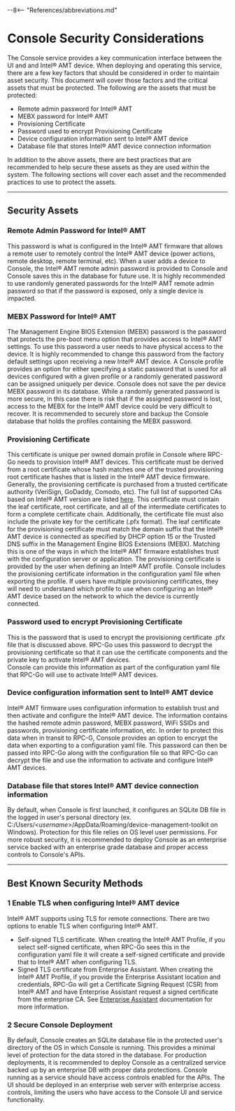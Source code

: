 --8<-- "References/abbreviations.md"

# Console Security Considerations

The Console service provides a key communication interface between the UI and and Intel&reg; AMT device.  When deploying and operating this service, there are a few key factors that should be considered in order to maintain asset security.  This document will cover those factors and the critical assets that must be protected.  The following are the assets that must be protected:

* Remote admin password for Intel&reg; AMT
* MEBX password for Intel&reg; AMT
* Provisioning Certificate
* Password used to encrypt Provisioning Certificate
* Device configuration information sent to Intel&reg; AMT device
* Database file that stores Intel&reg; AMT device connection information

In addition to the above assets, there are best practices that are recommended to help secure these assets as they are used within the system.  The following sections will cover each asset and the recommended practices to use to protect the assets.

---
## Security Assets

### Remote Admin Password for Intel&reg; AMT
This password is what is configured in the Intel&reg; AMT firmware that allows a remote user to remotely control the Intel&reg; AMT device (power actions, remote desktop, remote terminal, etc).  When a user adds a device to Console, the Intel&reg; AMT remote admin password is provided to Console and Console saves this in the database for future use.  It is highly recommended to use randomly generated passwords for the Intel&reg; AMT remote admin password so that if the password is exposed, only a single device is impacted.

### MEBX Password for Intel&reg; AMT
The Management Engine BIOS Extension (MEBX) password is the password that protects the pre-boot menu option that provides access to Intel® AMT settings.  To use this password a user needs to have physical access to the device.  It is highly recommended to change this password from the factory default settings upon receiving a new Intel® AMT device.  A Console profile provides an option for either specifying a static password that is used for all devices configured with a given profile or a randomly generated password can be assigned uniquely per device.  Console does not save the per device MEBX password in its database.
While a randomly generated password is more secure, in this case there is risk that if the assigned password is lost, access to the MEBX for the Intel® AMT device could be very difficult to recover.  It is recommended to securely store and backup the Console database that holds the profiles containing the MEBX password. 

### Provisioning Certificate
This certificate is unique per owned domain profile in Console where RPC-Go needs to provision Intel® AMT devices.  This certificate must be derived from a root certificate whose hash matches one of the trusted provisioning root certificate hashes that is listed in the Intel® AMT device firmware.  Generally, the provisioning certificate is purchased from a trusted certificate authority (VeriSign, GoDaddy, Comodo, etc).  The full list of supported CAs based on Intel® AMT version are listed [here](https://software.intel.com/sites/manageability/AMT_Implementation_and_Reference_Guide/WordDocuments/rootcertificatehashes.htm).  This certificate must contain the leaf certificate, root certificate, and all of the intermediate certificates to form a complete certificate chain.  Additionally, the certificate file must also include the private key for the certificate (.pfx format).  The leaf certificate for the provisioning certificate must match the domain suffix that the Intel® AMT device is connected as specified by DHCP option 15 or the Trusted DNS suffix in the Management Engine BIOS Extensions (MEBX).  Matching this is one of the ways in which the Intel® AMT firmware establishes trust with the configuration server or application. 
The provisioning certificate is provided by the user when defining an Intel® AMT profile.  Console includes the provisioning certificate information in the configuration yaml file when exporting the profile.  If users have multiple provisioning certificates, they will need to understand which profile to use when configuring an Intel® AMT device based on the network to which the device is currently connected.

### Password used to encrypt Provisioning Certificate
This is the password that is used to encrypt the provisioning certificate .pfx file that is discussed above.  RPC-Go uses this password to decrypt the provisioning certificate so that it can use the certificate components and the private key to activate Intel® AMT devices.  
Console can provide this information as part of the configuration yaml file that RPC-Go will use to activate Intel&reg; AMT devices.

### Device configuration information sent to Intel® AMT device
Intel&reg; AMT firmware uses configuration information to establish trust and then activate and configure the Intel&reg; AMT device. The information contains the hashed remote admin password, MEBX password, WiFi SSIDs and passwords, provisioning certificate information, etc. In order to protect this data when in transit to RPC-G, Console provides an option to encrypt the data when exporting to a configuration yaml file.  This password can then be passed into RPC-Go along with the configuration file so that RPC-Go can decrypt the file and use the information to activate and configure Intel&reg; AMT devices.

### Database file that stores Intel&reg; AMT device connection information
By default, when Console is first launched, it configures an SQLite DB file in the logged in user's personal directory (ex. C:/Users/<<i>username</i>>/AppData/Roaming/device-management-toolkit on Windows).  Protection for this file relies on OS level user permissions.  For more robust security, it is recommended to deploy Console as an enterprise service backed with an enterprise grade database and proper access controls to Console's APIs.

---
## Best Known Security Methods

### 1 Enable TLS when configuring Intel&reg; AMT device
Intel&reg; AMT supports using TLS for remote connections.  There are two options to enable TLS when configuring Intel&reg; AMT.
* Self-signed TLS certificate.  When creating the Intel&reg; AMT Profile, if you select self-signed certificate, when RPC-Go sees this in the configuration yaml file it will create a self-signed certificate and provide that to Intel&reg; AMT when configuring TLS.
* Signed TLS certificate from Enterprise Assistant.  When creating the Intel&reg; AMT Profile, if you provide the Enterprise Assistant location and credentials, RPC-Go will get a Certificate Signing Request (CSR) from Intel&reg; AMT and have Enterprise Assistant request a signed certificate from the enterprise CA.  See [Enterprise Assistant](../EA/overview.md) documentation for more information.

### 2 Secure Console Deployment
By default, Console creates an SQLite database file in the protected user's directory of the OS in which Console is running.  This provides a minimal level of protection for the data stored in the database.  For production deployments, it is recommended to deploy Console as a centralized service backed up by an enterprise DB with proper data protections.  Console running as a service should have access controls enabled for the APIs.  The UI should be deployed in an enterprise web server with enterprise access controls, limiting the users who have access to the Console UI and service functionality.